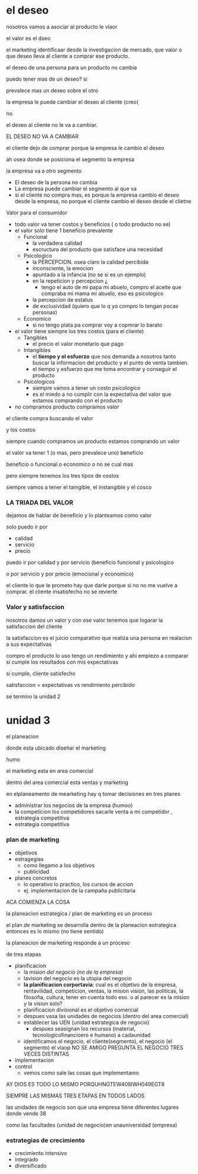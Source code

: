 # el deseo

nosotros vamos a asociar al producto le vlaor

el valor es el dseo

el marketing identificaar desde la investigacion de mercado, que valor o que deseo lleva al cliente a comprar ese producto.

el deseo de una persona para un producto no cambia

puedo tener mas de un deseo? si

prevalece mas un deseo sobre el otro

la empresa le puede cambiar el deseo al cliente (creo(

no

el deseo al cliente no le va a cambiar.

EL DESEO NO VA A CAMBIAR

el cliente dejo de comprar porque la empresa le cambio el deseo

ah osea donde se posiciona el segmento la empresa

la empresa va a otro segmento

- El deseo de la persona no cambia
- La empresa puede cambiar el segmento al que va
- si el cliente no compra mas, es porque la empresa cambio el deseo desde la empresa, no porque el cliente cambio el deseo desde el clietne

Valor para el consumidor

- todo valor va tener costos y beneficios ( o todo producto no se)
- el valor solo tiene 1 beneficio prevalente
    - Funcional
        - la verdadera calidad
        - escructura del producto que satisface una necesidad
    - Psicologico
        - la PERCEPCION. osea claro la calidad percibida
        - inconsciente, la emocion
        - apuntado a la infancia (no se si es un ejemplo)
        - en la repeticion y percepcion ¿
            - tengo el auto de mi papa mi abuelo, compro el aceite que compraba mi mama mi abuelo, eso es psicologico
        - la percepcion de estatus
        - de exclusividad (quiero que lo q yo compro lo tengan pocas personas)
    - Economico
        - si no tengo plata pa comprar voy a copmrar lo barato
- el valor tiene siempre los tres costos (para el cliente)
    - Tangibles
        - el precio el valor monetario que pago
    - Intangibles
        - el **tiempo y el esfuerzo** que nos demanda a nosotros tanto buscar la informacion del producto y el punto de venta tambien.
        - el tiempo y esfuerzo que me toma encontrar y conseguir el producto
    - Psicologicos
        - siempre vamos a tener un costo psicologico
        - es el miedo a no cumplir con la expectativa del valor que estamos comprando con el producto
- no compramos producto compramos valor

el cliente compra buscando el valor

y los costos

siempre cuando compramos un producto estamos comprando un valor

el valor va tener 1 (o mas, pero prevalece uno) beneficio

beneficio o funcional o economico o no se cual mas

pero siempre tenemos los tres tipos de costos

siempre vamos a tener el tamgible, el instangible y el cosco

### LA TRIADA DEL VALOR

dejamos de hablar de beneficio y lo planteamos como valor

solo puedo ir por

- calidad
- servicio
- precio

puedo ir por calidad y por servicio (beneficio funcional y psicologico

o por servicio y por precio (emocional y economico)

el cliente lo que le prometo hay que darle porque si no no me vuelve a comprar. el cliente insatisfecho no se revierte

### Valor y satisfaccion

nosotros damos un valor y con ese valor tenemos que logarar la satisfaccion del cliente

la satisfaccion es el juicio comparativo que realiza una persona en realacion a sus expectativas

compro el producto lo uso tengo un rendimiento y ahi empiezo a comparar si cumple los resultados con mis expectativas

si cumple, cliente satisfecho

satisfaccion = expectativas vs rendimiento percibido

se termino la unidad 2

# unidad 3

el planeacion

donde esta ubicado diseñar el marketing

humo

el marketing esta en area comercial

dentro del area comercial esta ventas y marketing

en elplaneamento de mearketing hay q tomar decisiones en tres planes

- administrar los negocios de la empresa (humoo)
- la competicion los competidores sacarle venta a mi competidor , estrategia competitiva
- estrategia competitiva

### plan de marketing

- objetivos
- estragegias
    - como llegamo a los objetivos
    - publicidad
- planes concretos
    - lo operativo lo practico, los cursos de accion
    - ej. implementacion de la campaña publicitaria

ACA COMIENZA LA COSA

la planeacion estrategica / plan de marketing es un proceso

el plan de marketing se desarrolla dentro de la planeacion estrategica entonces es lo mismo (no tiene sentido)

la planeacion de marketing responde a un proceso

de tres etapas

- planificacion
    - la mision _del negocio (no de la empresa)_
    - lavision del negocio es la utopia del negocio
    - **la planificacion corportavia**: cual es el objetivo de la empresa, rentavilidad, competicion, ventas, la mision vision, las politicas, la filosofia, cultura, tener en cuenta todo eso. o al parecer es la mision y la vision solo?
    - planificacion divisional es el objetivo comercial
    - despues vasa las unidades de negocios (dentro del area comercial)
    - establecer las UEN (unidad estrategica de negocio)
        - despues seasignan los recursos (material, tecnologicofinancioero e humano) a cadaunidad
    - identificamos el negocio, el cliente(segmento), el negocio (el segmento) el vlaop NO SE AMIGO PREGUNTA EL NEGOCIO TRES VECES DISTINTAS
- implementacion
- control
    - vemos como sale las cosas que implementamo

AY DIOS ES TODO LO MISMO PORQUHNGTEW408IWH049EGT8

SIEMPRE LAS MISMAS TRES ETAPAS EN TODOS LADOS

las unidades de negocio son que una empresa tiene diferentes lugares donde vende 38

como las facultades (unidad de negocio)en unauniversidad (empresa)

### estrategias de crecimiento

- crecimiento intensivo
- integrado
- diversificado

